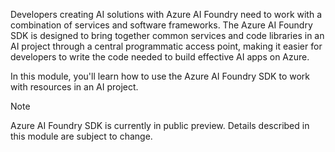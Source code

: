 Developers creating AI solutions with Azure AI Foundry need to work with a combination of services and software frameworks. The Azure AI Foundry SDK is designed to bring together common services and code libraries in an AI project through a central programmatic access point, making it easier for developers to write the code needed to build effective AI apps on Azure.

In this module, you'll learn how to use the Azure AI Foundry SDK to work with resources in an AI project.

> [!NOTE]
> Azure AI Foundry SDK is currently in public preview. Details described in this module are subject to change.
